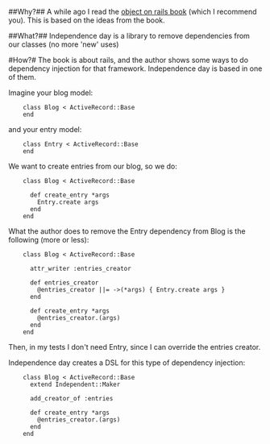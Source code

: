 ##Why?##
A while ago I read the [object on rails book][1] (which I recommend you).
This is based on the ideas from the book.

##What?##
Independence day is a library to remove dependencies from our classes (no more 'new' uses)

#How?#
The book is about rails, and the author shows some ways to do dependency injection for that framework. Independence day is based in one of them.

Imagine your blog model:

        class Blog < ActiveRecord::Base
        end

and your entry model:

        class Entry < ActiveRecord::Base
        end

We want to create entries from our blog, so we do:

        class Blog < ActiveRecord::Base

          def create_entry *args
            Entry.create args
          end
        end

What the author does to remove the Entry dependency from Blog is the following (more or less):

        class Blog < ActiveRecord::Base

          attr_writer :entries_creator

          def entries_creator
            @entries_creator ||= ->(*args) { Entry.create args }
          end

          def create_entry *args
            @entries_creator.(args)
          end
        end

Then, in my tests I don't need Entry, since I can override the entries creator.

Independence day creates a DSL for this type of dependency injection:

        class Blog < ActiveRecord::Base
          extend Independent::Maker

          add_creator_of :entries

          def create_entry *args
            @entries_creator.(args)
          end
        end

[1]: http://devblog.avdi.org/2011/11/15/early-access-beta-of-objects-on-rails-now-available-2/ "Objects on rails by Avdi Grimm"

